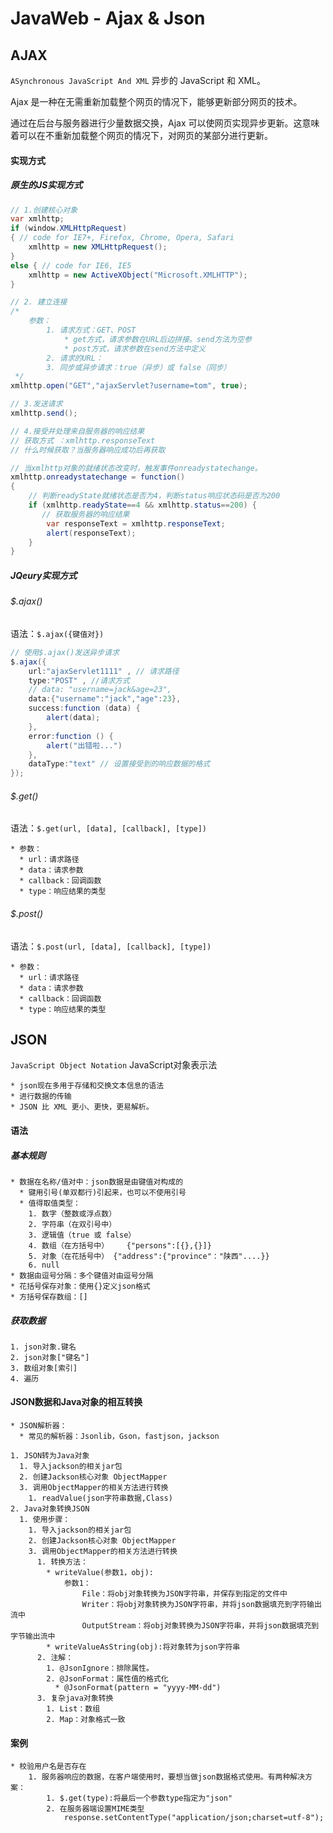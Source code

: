 # JavaWeb - Ajax & Json



## AJAX

`ASynchronous JavaScript And XML` 异步的 JavaScript 和 XML。

Ajax 是一种在无需重新加载整个网页的情况下，能够更新部分网页的技术。

通过在后台与服务器进行少量数据交换，Ajax 可以使网页实现异步更新。这意味着可以在不重新加载整个网页的情况下，对网页的某部分进行更新。

#### 实现方式

##### 原生的JS实现方式

```java
// 1.创建核心对象
var xmlhttp;
if (window.XMLHttpRequest)
{ // code for IE7+, Firefox, Chrome, Opera, Safari
    xmlhttp = new XMLHttpRequest();
}
else { // code for IE6, IE5
    xmlhttp = new ActiveXObject("Microsoft.XMLHTTP");
}

// 2. 建立连接
/*
    参数：
        1. 请求方式：GET、POST
            * get方式，请求参数在URL后边拼接。send方法为空参
            * post方式，请求参数在send方法中定义
        2. 请求的URL：
        3. 同步或异步请求：true（异步）或 false（同步）
 */
xmlhttp.open("GET","ajaxServlet?username=tom", true);

// 3.发送请求
xmlhttp.send();

// 4.接受并处理来自服务器的响应结果
// 获取方式 ：xmlhttp.responseText
// 什么时候获取？当服务器响应成功后再获取

// 当xmlhttp对象的就绪状态改变时，触发事件onreadystatechange。
xmlhttp.onreadystatechange = function()
{
    // 判断readyState就绪状态是否为4，判断status响应状态码是否为200
    if (xmlhttp.readyState==4 && xmlhttp.status==200) {
       // 获取服务器的响应结果
        var responseText = xmlhttp.responseText;
        alert(responseText);
    }
}
```

##### JQeury实现方式

###### $.ajax()

语法：`$.ajax({键值对})`

```java
// 使用$.ajax()发送异步请求
$.ajax({
    url:"ajaxServlet1111" , // 请求路径
    type:"POST" , //请求方式
    // data: "username=jack&age=23",
    data:{"username":"jack","age":23},
    success:function (data) {
        alert(data);
    },
    error:function () {
        alert("出错啦...")
    },
    dataType:"text" // 设置接受到的响应数据的格式
});
```

###### $.get()

语法：`$.get(url, [data], [callback], [type])`

```
* 参数：
  * url：请求路径
  * data：请求参数
  * callback：回调函数
  * type：响应结果的类型
```

###### $.post()

语法：`$.post(url, [data], [callback], [type])`

```
* 参数：
  * url：请求路径
  * data：请求参数
  * callback：回调函数
  * type：响应结果的类型
```



## JSON

`JavaScript Object Notation` JavaScript对象表示法

```
* json现在多用于存储和交换文本信息的语法
* 进行数据的传输
* JSON 比 XML 更小、更快，更易解析。
```

#### 语法

##### 基本规则

```
* 数据在名称/值对中：json数据是由键值对构成的
  * 键用引号(单双都行)引起来，也可以不使用引号
  * 值得取值类型：
    1. 数字（整数或浮点数）
    2. 字符串（在双引号中）
    3. 逻辑值（true 或 false）
    4. 数组（在方括号中）	{"persons":[{},{}]}
    5. 对象（在花括号中） {"address":{"province"："陕西"....}}
    6. null
* 数据由逗号分隔：多个键值对由逗号分隔
* 花括号保存对象：使用{}定义json格式
* 方括号保存数组：[]
```

##### 获取数据

	1. json对象.键名
	2. json对象["键名"]
	3. 数组对象[索引]
	4. 遍历

#### JSON数据和Java对象的相互转换


	* JSON解析器：
	  * 常见的解析器：Jsonlib，Gson，fastjson，jackson
	
	1. JSON转为Java对象
	  1. 导入jackson的相关jar包
	  2. 创建Jackson核心对象 ObjectMapper
	  3. 调用ObjectMapper的相关方法进行转换
	    1. readValue(json字符串数据,Class)
	2. Java对象转换JSON
	  1. 使用步骤：
	    1. 导入jackson的相关jar包
	    2. 创建Jackson核心对象 ObjectMapper
	    3. 调用ObjectMapper的相关方法进行转换
	      1. 转换方法：
	        * writeValue(参数1，obj):
	            参数1：
	                File：将obj对象转换为JSON字符串，并保存到指定的文件中
	                Writer：将obj对象转换为JSON字符串，并将json数据填充到字符输出流中
	                OutputStream：将obj对象转换为JSON字符串，并将json数据填充到字节输出流中
	        * writeValueAsString(obj):将对象转为json字符串
	      2. 注解：
	        1. @JsonIgnore：排除属性。
	        2. @JsonFormat：属性值的格式化
	          * @JsonFormat(pattern = "yyyy-MM-dd")
	      3. 复杂java对象转换
	        1. List：数组
	        2. Map：对象格式一致

#### 案例

	* 校验用户名是否存在
		1. 服务器响应的数据，在客户端使用时，要想当做json数据格式使用。有两种解决方案：
			1. $.get(type):将最后一个参数type指定为"json"
			2. 在服务器端设置MIME类型
				response.setContentType("application/json;charset=utf-8");


